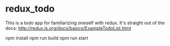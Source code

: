 # redux_todo
This is a todo app for familiarizing oneself with redux.  It's straight out of the docs: http://redux.js.org/docs/basics/ExampleTodoList.html

npm install
npm run build
npm run start

